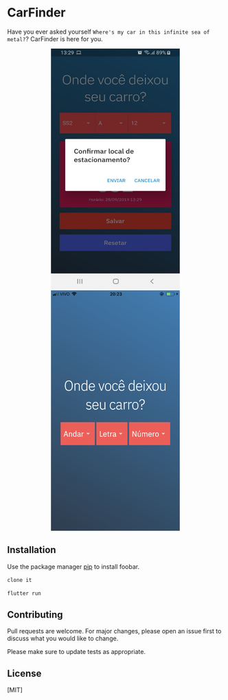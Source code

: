 # CarFinder

Have you ever asked yourself `Where's my car in this infinite sea of metal?`? CarFinder is here for you.

<p align="center">
  <img width="300" height="560" src="https://github.com/eshinkawa/carFinderFlutter/blob/master/assets/screenshots/android-screenshot.jpg">
    <img width="300" height="560" src="https://github.com/eshinkawa/carFinderFlutter/blob/master/assets/screenshots/iphone-screenshot.PNG">
</p>


## Installation

Use the package manager [pip](https://pip.pypa.io/en/stable/) to install foobar.

```bash
clone it
```

```bash
flutter run
```

## Contributing
Pull requests are welcome. For major changes, please open an issue first to discuss what you would like to change.

Please make sure to update tests as appropriate.

## License
[MIT]
